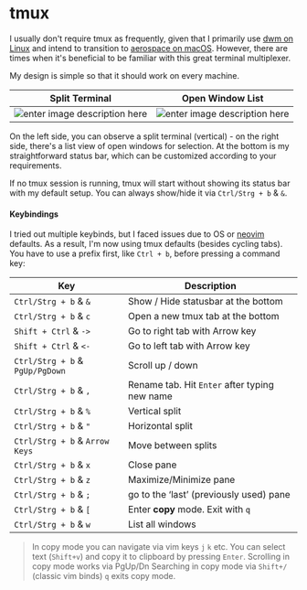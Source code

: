 # tmux

I usually don't require tmux as frequently, given that I primarily use [dwm on Linux](https://github.com/dme86/dwm) and intend to transition to [aerospace on macOS](https://github.com/dme86/aerospace). However, there are times when it's beneficial to be familiar with this great terminal multiplexer.

My design is simple so that it should work on every machine.

|Split Terminal  | Open Window List |
|--|--|
| ![enter image description here](https://i.imgur.com/SylZdWl.png) |![enter image description here](https://i.imgur.com/9i0i1Mx.png) |

On the left side, you can observe a split terminal (vertical) - on the right side, there's a list view of open windows for selection. At the bottom is my straightforward status bar, which can be customized according to your requirements.

If no tmux session is running, tmux will start without showing its status bar with my default setup. You can always show/hide it via `Ctrl/Strg + b` & `&`.

#### Keybindings

I tried out multiple keybinds, but I faced issues due to OS or [neovim](https://github.com/dme86/neovim) defaults. As a result, I'm now using tmux defaults (besides cycling tabs). You have to use a prefix first, like `Ctrl + b`, before pressing a command key:

| Key | Description |
|--|--|
|`Ctrl/Strg + b` & `&`|Show / Hide statusbar at the bottom |
|`Ctrl/Strg + b` & `c`|Open a new tmux tab at the bottom |
|`Shift + Ctrl` & `->`|Go to right tab with Arrow key |
|`Shift + Ctrl` & `<-`|Go to left tab with Arrow key |
|`Ctrl/Strg + b` & `PgUp/PgDown`|Scroll up / down|
|`Ctrl/Strg + b` & `,`|Rename tab. Hit `Enter` after typing new name |
|`Ctrl/Strg + b` & `%`|Vertical split |
|`Ctrl/Strg + b` & `"`|Horizontal split |
|`Ctrl/Strg + b` & `Arrow Keys`|Move between splits |
|`Ctrl/Strg + b` & `x`|Close pane |
|`Ctrl/Strg + b` & `z`|Maximize/Minimize pane |
|`Ctrl/Strg + b` & `;`|go to the ‘last’ (previously used) pane |
|`Ctrl/Strg + b` & `[`|Enter **copy** mode. Exit with `q` |
|`Ctrl/Strg + b` & `w`|List all windows|

> In copy mode you can navigate via vim keys `j`  `k` etc. You can select text (`Shift+v`) and copy it to clipboard by pressing `Enter`.
> Scrolling in copy mode works via PgUp/Dn
> Searching in copy mode via  `Shift+/`  (classic vim binds)
> `q` exits copy mode.
